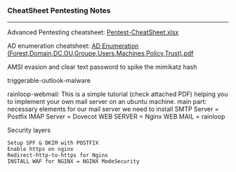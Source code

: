 ### CheatSheet Pentesting Notes
-------------------------------------------------------------------------------------------------------------------------------

Advanced Pentesting cheatsheet: 
[Pentest-CheatSheet.xlsx](https://github.com/VraiHack/Advanced-Pentesting-cheatsheet/raw/main/Pentest-CheatSheet.xlsx)

AD enumeration cheatsheet:
[AD Enumeration (Forest,Domain,DC,OU,Groupe,Users,Machines,Policy,Trust).pdf](https://github.com/VraiHack/Advanced-Pentesting-cheatsheet/blob/main/AD%20Enumeration%20(Forest%2CDomain%2CDC%2COU%2CGroupe%2CUsers%2CMachines%2CPolicy%2CTrust).pdf)

AMSI evasion and clear text password to spike the mimikatz hash

triggerable-outlook-malware

rainloop-webmail: This is a simple tutorial (check attached PDF) helping you to implement your own mail server on an ubuntu machine.
main part: necessary elements for our mail server we need to install
    SMTP Server = Postfix
    IMAP Server = Dovecot
    WEB SERVER = Nginx
    WEB MAIL = rainloop

Security layers

    Setup SPF & DKIM with POSTFIX
    Enable https on nginx
    Redirect-http-to-https for Nginx
    INSTALL WAF for NGINX = NGINX ModeSecurity





